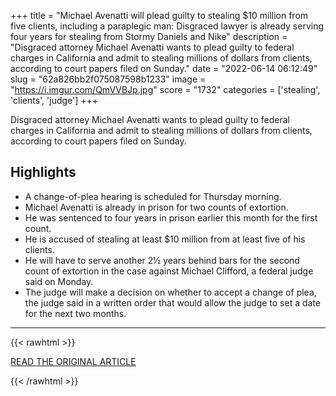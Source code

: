 +++
title = "Michael Avenatti will plead guilty to stealing $10 million from five clients, including a paraplegic man: Disgraced lawyer is already serving four years for stealing from Stormy Daniels and Nike"
description = "Disgraced attorney Michael Avenatti wants to plead guilty to federal charges in California and admit to stealing millions of dollars from clients, according to court papers filed on Sunday."
date = "2022-06-14 06:12:49"
slug = "62a826bb2f075087598b1233"
image = "https://i.imgur.com/QmVVBJp.jpg"
score = "1732"
categories = ['stealing', 'clients', 'judge']
+++

Disgraced attorney Michael Avenatti wants to plead guilty to federal charges in California and admit to stealing millions of dollars from clients, according to court papers filed on Sunday.

## Highlights

- A change-of-plea hearing is scheduled for Thursday morning.
- Michael Avenatti is already in prison for two counts of extortion.
- He was sentenced to four years in prison earlier this month for the first count.
- He is accused of stealing at least $10 million from at least five of his clients.
- He will have to serve another 2½ years behind bars for the second count of extortion in the case against Michael Clifford, a federal judge said on Monday.
- The judge will make a decision on whether to accept a change of plea, the judge said in a written order that would allow the judge to set a date for the next two months.

---

{{< rawhtml >}}
  <p class="article-category">
    <a target="_blank" href="https://www.nbcnews.com/news/us-news/michael-avenatti-will-admit-stealing-millions-clients-court-papers-sho-rcna33244">READ THE ORIGINAL ARTICLE</a>
  </p>
{{< /rawhtml >}}
